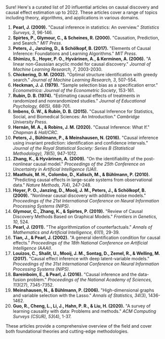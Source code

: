 Sure! Here's a curated list of 20 influential articles on causal discovery and causal effect estimation up to 2022. These articles cover a range of topics including theory, algorithms, and applications in various domains.

1. **Pearl, J. (2009).** "Causal inference in statistics: An overview." *Statistics Surveys, 3*, 96-146.
2. **Spirtes, P., Glymour, C., & Scheines, R. (2000).** "Causation, Prediction, and Search." *MIT Press*.
3. **Peters, J., Janzing, D., & Schölkopf, B. (2017).** "Elements of Causal Inference: Foundations and Learning Algorithms." *MIT Press*.
4. **Shimizu, S., Hoyer, P. O., Hyvärinen, A., & Kerminen, A. (2006).** "A linear non-Gaussian acyclic model for causal discovery." *Journal of Machine Learning Research, 7*, 2003-2030.
5. **Chickering, D. M. (2002).** "Optimal structure identification with greedy search." *Journal of Machine Learning Research, 3*, 507-554.
6. **Heckman, J. J. (1979).** "Sample selection bias as a specification error." *Econometrica: Journal of the Econometric Society*, 153-161.
7. **Rubin, D. B. (1974).** "Estimating causal effects of treatments in randomized and nonrandomized studies." *Journal of Educational Psychology, 66*(5), 688-701.
8. **Imbens, G. W., & Rubin, D. B. (2015).** "Causal Inference for Statistics, Social, and Biomedical Sciences: An Introduction." *Cambridge University Press*.
9. **Hernán, M. A., & Robins, J. M. (2020).** "Causal Inference: What If." *Chapman & Hall/CRC*.
10. **Peters, J., Bühlmann, P., & Meinshausen, N. (2016).** "Causal inference using invariant prediction: identification and confidence intervals." *Journal of the Royal Statistical Society: Series B (Statistical Methodology), 78*(5), 947-1012.
11. **Zhang, K., & Hyvärinen, A. (2009).** "On the identifiability of the post-nonlinear causal model." *Proceedings of the 25th Conference on Uncertainty in Artificial Intelligence (UAI)*.
12. **Maathuis, M. H., Colombo, D., Kalisch, M., & Bühlmann, P. (2010).** "Predicting causal effects in large-scale systems from observational data." *Nature Methods, 7*(4), 247-248.
13. **Hoyer, P. O., Janzing, D., Mooij, J. M., Peters, J., & Schölkopf, B. (2009).** "Nonlinear causal discovery with additive noise models." *Proceedings of the 21st International Conference on Neural Information Processing Systems (NIPS)*.
14. **Glymour, C., Zhang, K., & Spirtes, P. (2019).** "Review of Causal Discovery Methods Based on Graphical Models." *Frontiers in Genetics, 10*, 524.
15. **Pearl, J. (2011).** "The algorithmization of counterfactuals." *Annals of Mathematics and Artificial Intelligence, 61*(1), 29-39.
16. **Tian, J., & Pearl, J. (2002).** "A general identification condition for causal effects." *Proceedings of the 18th National Conference on Artificial Intelligence (AAAI)*.
17. **Louizos, C., Shalit, U., Mooij, J. M., Sontag, D., Zemel, R., & Welling, M. (2017).** "Causal effect inference with deep latent-variable models." *Proceedings of the 31st International Conference on Neural Information Processing Systems (NIPS)*.
18. **Bareinboim, E., & Pearl, J. (2016).** "Causal inference and the data-fusion problem." *Proceedings of the National Academy of Sciences, 113*(27), 7345-7352.
19. **Meinshausen, N., & Bühlmann, P. (2006).** "High-dimensional graphs and variable selection with the Lasso." *Annals of Statistics, 34*(3), 1436-1462.
20. **Guo, R., Cheng, L., Li, J., Hahn, P. R., & Liu, H. (2020).** "A survey of learning causality with data: Problems and methods." *ACM Computing Surveys (CSUR), 53*(4), 1-37.

These articles provide a comprehensive overview of the field and cover both foundational theories and cutting-edge methodologies.
